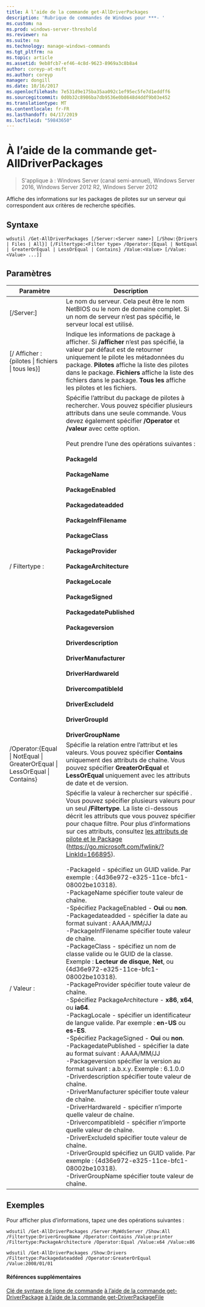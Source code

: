 ```yaml
---
title: À l’aide de la commande get-AllDriverPackages
description: 'Rubrique de commandes de Windows pour ***- '
ms.custom: na
ms.prod: windows-server-threshold
ms.reviewer: na
ms.suite: na
ms.technology: manage-windows-commands
ms.tgt_pltfrm: na
ms.topic: article
ms.assetid: 9eb8fcb7-ef46-4c8d-9623-8969a3c8b8a4
author: coreyp-at-msft
ms.author: coreyp
manager: dongill
ms.date: 10/16/2017
ms.openlocfilehash: 7e531d9e175ba35aa092c1ef95ec5fe7d1eddff6
ms.sourcegitcommit: 0d0b32c8986ba7db9536e0b8648d4ddf9b03e452
ms.translationtype: MT
ms.contentlocale: fr-FR
ms.lasthandoff: 04/17/2019
ms.locfileid: "59843650"
---
```

# <a name="using-the-get-alldriverpackages-command"></a>À l’aide de la commande get-AllDriverPackages

>S'applique à : Windows Server (canal semi-annuel), Windows Server 2016, Windows Server 2012 R2, Windows Server 2012

Affiche des informations sur les packages de pilotes sur un serveur qui correspondent aux critères de recherche spécifiés.
## <a name="syntax"></a>Syntaxe
```
wdsutil /Get-AllDriverPackages [/Server:<Server name>] [/Show:{Drivers | Files | All}] [/Filtertype:<Filter type> /Operator:{Equal | NotEqual | GreaterOrEqual | LessOrEqual | Contains} /Value:<Value> [/Value:<Value> ...]]
```
## <a name="parameters"></a>Paramètres
|Paramètre|Description|
|-------|--------|
|[/Server:<Server name>]|Le nom du serveur. Cela peut être le nom NetBIOS ou le nom de domaine complet. Si un nom de serveur n’est pas spécifié, le serveur local est utilisé.|
|[/ Afficher : {pilotes &#124; fichiers &#124; tous les}]|Indique les informations de package à afficher. Si **/afficher** n’est pas spécifié, la valeur par défaut est de retourner uniquement le pilote les métadonnées du package. **Pilotes** affiche la liste des pilotes dans le package. **Fichiers** affiche la liste des fichiers dans le package. **Tous les** affiche les pilotes et les fichiers.|
|/ Filtertype :<Filter type>|Spécifie l’attribut du package de pilotes à rechercher. Vous pouvez spécifier plusieurs attributs dans une seule commande. Vous devez également spécifier **/Operator** et **/valeur** avec cette option.<br /><br /><Filter type> Peut prendre l’une des opérations suivantes :<br /><br />**PackageId**<br /><br />**PackageName**<br /><br />**PackageEnabled**<br /><br />**Packagedateadded**<br /><br />**PackageInfFilename**<br /><br />**PackageClass**<br /><br />**PackageProvider**<br /><br />**PackageArchitecture**<br /><br />**PackageLocale**<br /><br />**PackageSigned**<br /><br />**PackagedatePublished**<br /><br />**Packageversion**<br /><br />**Driverdescription**<br /><br />**DriverManufacturer**<br /><br />**DriverHardwareId**<br /><br />**DrivercompatibleId**<br /><br />**DriverExcludeId**<br /><br />**DriverGroupId**<br /><br />**DriverGroupName**|
|/Operator:{Equal &#124; NotEqual &#124; GreaterOrEqual &#124; LessOrEqual &#124; Contains}|Spécifie la relation entre l’attribut et les valeurs. Vous pouvez spécifier **Contains** uniquement des attributs de chaîne. Vous pouvez spécifier **GreaterOrEqual** et **LessOrEqual** uniquement avec les attributs de date et de version.|
|/ Valeur :<Value>|Spécifie la valeur à rechercher sur spécifié <attribute>.  Vous pouvez spécifier plusieurs valeurs pour un seul **/Filtertype**. La liste ci-dessous décrit les attributs que vous pouvez spécifier pour chaque filtre. Pour plus d’informations sur ces attributs, consultez [les attributs de pilote et le Package](https://go.microsoft.com/fwlink/?LinkId=166895) (https://go.microsoft.com/fwlink/?LinkId=166895).<br /><br />-PackageId - spécifiez un GUID valide. Par exemple : {4d36e972-e325-11ce-bfc1-08002be10318}.<br />-PackageName spécifier toute valeur de chaîne.<br />-Spécifiez PackageEnabled - **Oui** ou **non**.<br />-Packagedateadded - spécifier la date au format suivant : AAAA/MM/JJ<br />-PackageInfFilename spécifier toute valeur de chaîne.<br />-PackageClass - spécifiez un nom de classe valide ou le GUID de la classe. Exemple : **Lecteur de disque**, **Net**, ou {4d36e972-e325-11ce-bfc1-08002be10318}.<br />-PackageProvider spécifier toute valeur de chaîne.<br />-Spécifiez PackageArchitecture - **x86**, **x64**, ou **ia64**.<br />-PackagLocale - spécifier un identificateur de langue valide. Par exemple : **en-US** ou **es-ES**.<br />-Spécifiez PackageSigned - **Oui** ou **non**.<br />-PackagedatePublished - spécifier la date au format suivant : AAAA/MM/JJ<br />-Packageversion spécifier la version au format suivant : a.b.x.y. Exemple : 6.1.0.0<br />-Driverdescription spécifier toute valeur de chaîne.<br />-DriverManufacturer spécifier toute valeur de chaîne.<br />-DriverHardwareId - spécifier n’importe quelle valeur de chaîne.<br />-DrivercompatibleId - spécifier n’importe quelle valeur de chaîne.<br />-DriverExcludeId spécifier toute valeur de chaîne.<br />-DriverGroupId spécifiez un GUID valide. Par exemple : {4d36e972-e325-11ce-bfc1-08002be10318}.<br />-DriverGroupName spécifier toute valeur de chaîne.|
## <a name="BKMK_examples"></a>Exemples
Pour afficher plus d’informations, tapez une des opérations suivantes :
```
wdsutil /Get-AllDriverPackages /Server:MyWdsServer /Show:All /Filtertype:DriverGroupName /Operator:Contains /Value:printer /Filtertype:PackageArchitecture /Operator:Equal /Value:x64 /Value:x86
```
```
wdsutil /Get-AllDriverPackages /Show:Drivers /Filtertype:Packagedateadded /Operator:GreaterOrEqual /Value:2008/01/01
```
#### <a name="additional-references"></a>Références supplémentaires
[Clé de syntaxe de ligne de commande](command-line-syntax-key.md)
[à l’aide de la commande get-DriverPackage](using-the-get-driverpackage-command.md)
[à l’aide de la commande get-DriverPackageFile](using-the-get-driverpackagefile-command.md)
